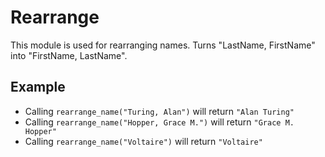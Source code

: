 # Rearrange

This module is used for rearranging names.
Turns "LastName, FirstName" into "FirstName, LastName".

## Example

- Calling `rearrange_name("Turing, Alan")` will return `"Alan Turing"`
- Calling `rearrange_name("Hopper, Grace M.")` will return `"Grace M. Hopper"`
- Calling `rearrange_name("Voltaire")` will return `"Voltaire"`
